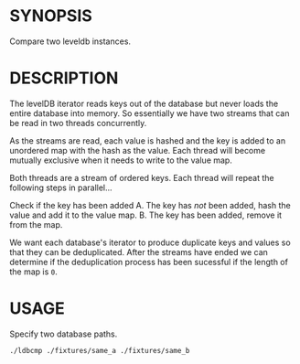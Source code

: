 # SYNOPSIS
Compare two leveldb instances.

# DESCRIPTION
The levelDB iterator reads keys out of the database but never loads the 
entire database into memory. So essentially we have two streams that can
be read in two threads concurrently.

As the streams are read, each value is hashed and the key is added to an
unordered map with the hash as the value. Each thread will become mutually
exclusive when it needs to write to the value map.

Both threads are a stream of ordered keys. Each thread will repeat the
following steps in parallel...

Check if the key has been added
  A. The key has *not* been added, hash the value and add it to the value map.
  B. The key has been added, remove it from the map.

We want each database's iterator to produce duplicate keys and values so that 
they can be deduplicated. After the streams have ended we can determine
if the deduplication process has been sucessful if the length of the map is `0`.

# USAGE
Specify two database paths.

```
./ldbcmp ./fixtures/same_a ./fixtures/same_b
```

